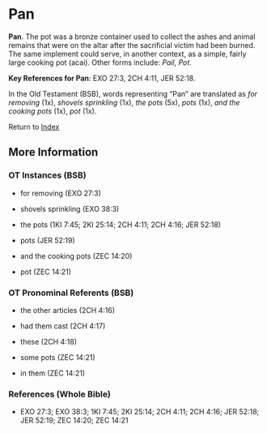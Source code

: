 # Pan
**Pan**. 
The pot was a bronze container used to collect the ashes and animal remains that were on the altar after the sacrificial victim had been burned. The same implement could serve, in another context, as a simple, fairly large cooking pot (acai). 
Other forms include: 
*Pail*, *Pot*. 


**Key References for Pan**: 
EXO 27:3, 2CH 4:11, JER 52:18. 


In the Old Testament (BSB), words representing “Pan” are translated as 
*for removing* (1x), *shovels sprinkling* (1x), *the pots* (5x), *pots* (1x), *and the cooking pots* (1x), *pot* (1x). 




Return to [Index](00-Index.md)

## More Information

### OT Instances (BSB)

* for removing (EXO 27:3)

* shovels sprinkling (EXO 38:3)

* the pots (1KI 7:45; 2KI 25:14; 2CH 4:11; 2CH 4:16; JER 52:18)

* pots (JER 52:19)

* and the cooking pots (ZEC 14:20)

* pot (ZEC 14:21)



### OT Pronominal Referents (BSB)

* the other articles (2CH 4:16)

* had them cast (2CH 4:17)

* these (2CH 4:18)

* some pots (ZEC 14:21)

* in them (ZEC 14:21)



### References (Whole Bible)

* EXO 27:3; EXO 38:3; 1KI 7:45; 2KI 25:14; 2CH 4:11; 2CH 4:16; JER 52:18; JER 52:19; ZEC 14:20; ZEC 14:21



